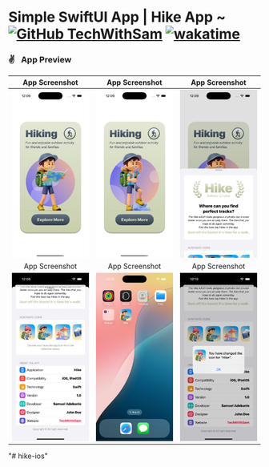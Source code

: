 # Simple SwiftUI App | Hike App ~ [![GitHub TechWithSam](https://img.shields.io/github/followers/techwithsam?label=follow&style=social)](https://github.com/techwithsam) [![wakatime](https://wakatime.com/badge/user/17680bd9-f12b-4310-aea8-6d4494a2eb13/project/24f2fe8d-602e-427d-9e61-de0999124012.svg)](https://wakatime.com/@techwithsam)

### ✌&ensp; App Preview

|             App Screenshot            |             App Screenshot           |             App Screenshot           |
| :----------------------------------: | :----------------------------------: | :----------------------------------: |
| <img src="https://github.com/techwithsam/hike-ios/blob/main/screenshots/scr-1.png" width="350"> | <img src="https://github.com/techwithsam/hike-ios/blob/main/screenshots/scr-2.png" width="350"> | <img src="https://github.com/techwithsam/hike-ios/blob/main/screenshots/scr-3.png" width="350"> |
|             App Screenshot            |             App Screenshot           |             App Screenshot           |
| <img src="https://github.com/techwithsam/hike-ios/blob/main/screenshots/scr-4.png" width="350"> | <img src="https://github.com/techwithsam/hike-ios/blob/main/screenshots/scr-5.png" width="350"> | <img src="https://github.com/techwithsam/hike-ios/blob/main/screenshots/scr-6.png" width="350"> |



"# hike-ios"
